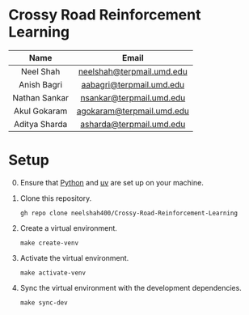 # Crossy Road Reinforcement Learning

| Name          | Email                     |
| :-----------: | :-----------------------: |
| Neel Shah     | neelshah@terpmail.umd.edu |
| Anish Bagri   | aabagri@terpmail.umd.edu  |
| Nathan Sankar | nsankar@terpmail.umd.edu  |
| Akul Gokaram  | agokaram@terpmail.umd.edu |
| Aditya Sharda | asharda@terpmail.umd.edu  |

# Setup

0. Ensure that [Python](https://www.python.org/) and [uv](https://github.com/astral-sh/uv) are set up on your machine.

1. Clone this repository.

   ```shell
   gh repo clone neelshah400/Crossy-Road-Reinforcement-Learning
   ```

2. Create a virtual environment.

   ```shell
   make create-venv
   ```

3. Activate the virtual environment.

   ```shell
   make activate-venv
   ```

4. Sync the virtual environment with the development dependencies.

   ```shell
   make sync-dev
   ```
